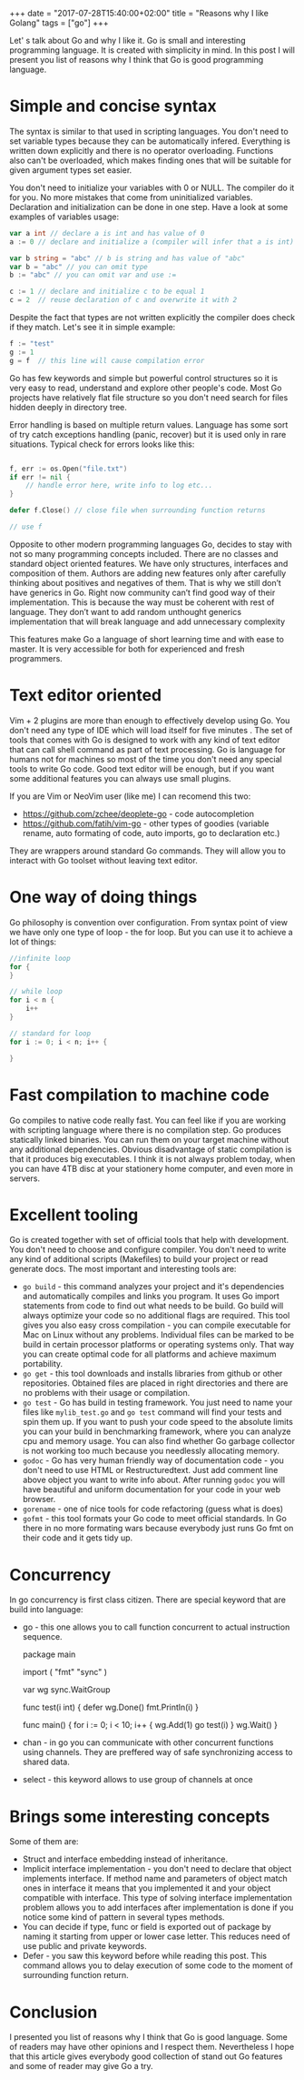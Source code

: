 +++
date = "2017-07-28T15:40:00+02:00"
title = "Reasons why I like Golang"
tags = ["go"]
+++

Let' s talk about Go and why I like it. Go is small and interesting programming
language. It is created with simplicity in mind. In this post I will present you
list of reasons why I think that Go is good programming language.

<!--more-->

# Simple and concise syntax

The syntax is similar to that used in scripting languages. You don't need to set
variable types because they can be automatically infered. Everything is written
down explicitly and there is no operator overloading. Functions also can't
be overloaded, which makes finding ones that will be suitable for given argument
types set easier.

You don't need to initialize your variables with 0 or NULL. The compiler do it
for you. No more mistakes that come from uninitialized variables. Declaration
and initialization can be done in one step.
Have a look at some examples of variables usage:

```go
var a int // declare a is int and has value of 0
a := 0 // declare and initialize a (compiler will infer that a is int)

var b string = "abc" // b is string and has value of "abc"
var b = "abc" // you can omit type
b := "abc" // you can omit var and use :=

c := 1 // declare and initialize c to be equal 1
c = 2  // reuse declaration of c and overwrite it with 2
```

Despite the fact that types are not written explicitly the compiler does check
if they match. Let's see it in simple example:

```go
f := "test"
g := 1
g = f  // this line will cause compilation error
```

Go has few keywords and simple but powerful control structures
so it is very easy to read, understand and explore other people's code.
Most Go projects have relatively flat file structure so you don't need search
for files hidden deeply in directory tree.

Error handling is based on multiple return values. Language has some sort of
try catch exceptions handling (panic, recover) but it is used only in rare
situations. Typical check for errors looks like this:

```go

f, err := os.Open("file.txt")
if err != nil {
    // handle error here, write info to log etc...
}

defer f.Close() // close file when surrounding function returns

// use f
```

Opposite to other modern programming languages Go, decides to stay with
not so many programming concepts included.
There are no classes and standard object oriented features. We have
only structures, interfaces and composition of them.
Authors are adding new features only after carefully thinking about positives
and negatives of them. That is why we still don’t have generics in Go.
Right now community can’t find good way of their implementation.
This is because the way must be coherent with rest of language.
They don’t want to add random unthought generics implementation that will break
language and add unnecessary complexity

This features make Go a language of short learning time and with ease to master.
It is very accessible for both for experienced and fresh programmers.

# Text editor oriented
Vim + 2 plugins are more than enough to effectively develop using Go.
You don't need any type of IDE which will load itself for five minutes .
The set of tools that comes with Go is designed to work with any kind
of text editor that can call shell command as part of text
processing. Go is language for humans not for machines so most of the time you
don't need any special tools to write Go code. Good text
editor will be enough, but if you want some additional features you can always
use small plugins.

If you are Vim or NeoVim user (like me) I can recomend this two:

- https://github.com/zchee/deoplete-go - code autocompletion
- https://github.com/fatih/vim-go - other types of goodies (variable rename,
    auto formating of code, auto imports, go to declaration etc.)

They are wrappers around standard Go commands. They will allow you to interact with Go
toolset without leaving text editor.

# One way of doing things
Go philosophy is convention over configuration. From syntax point of view we
have only one type of loop - the for loop. But you can use it to achieve a lot
of things:

```go
//infinite loop
for {
}

// while loop
for i < n {
    i++
}

// standard for loop
for i := 0; i < n; i++ {

}
```

# Fast compilation to machine code
Go compiles to native code really fast. You can feel like if you are working with scripting
language where there is no compilation step. Go produces statically linked
binaries. You can run them on your target machine without any additional
dependencies. Obvious disadvantage of static compilation is that it produces
big executables. I think it is not always problem today,
when you can have 4TB disc at your stationery home computer,
and even more in servers.

# Excellent tooling
Go is created together with set of official tools that help with development.
You don't need to choose and configure compiler.
You don't need to write any kind of additional scripts (Makefiles)
to build your project or read generate docs. The most important and interesting
tools are:

- `go build` - this command analyzes your project and it's dependencies and
    automatically compiles and links you program. It uses Go import statements
    from code to find out what needs to be build.
    Go build will always optimize your code so no additional flags are
    required. This tool gives you also easy cross compilation -
    you can compile executable for Mac on Linux without any problems.
    Individual files can be marked to be build in certain processor platforms
    or operating systems only. That way you can create optimal code for
    all platforms and achieve maximum portability.
- `go get` - this tool downloads and installs libraries from github or other
    repositories. Obtained files are placed in right directories and there are
    no problems with their usage or compilation.
- `go test` - Go has build in testing framework. You just need
    to name your files like `mylib_test.go` and `go test` command will find your
    tests and spin them up. If you want to push your code speed to the absolute limits
    you can your build in benchmarking framework, where you can analyze cpu and
    memory usage. You can also find whether Go garbage collector is not working too
    much because you needlessly allocating memory.
- `godoc` - Go has very human friendly way of documentation code -
    you don't need to use HTML or Restructuredtext. Just add comment line
    above object you want to write info about. After running `godoc`
    you will have beautiful and uniform documentation for your code
    in your web browser.
- `gorename` - one of nice tools for code refactoring (guess what is does)
- `gofmt` - this tool formats your Go code to meet official standards.
    In Go there in no more formating wars because everybody just runs Go fmt on
    their code and it gets tidy up.

# Concurrency
In go concurrency is first class citizen. There are special keyword that are
build into language:
- go - this one allows you to call function concurrent to actual instruction
    sequence.

    package main

    import (
        "fmt"
        "sync"
    )

    var wg sync.WaitGroup

    func test(i int) {
        defer wg.Done()
        fmt.Println(i)
    }

    func main() {
        for i := 0; i < 10; i++ {
            wg.Add(1)
            go test(i)
        }
        wg.Wait()
    }
- chan - in go you can communicate with other concurrent functions using
    channels. They are preffered way of safe synchronizing access to shared data.
- select - this keyword allows to use group of channels at once

# Brings some interesting concepts
Some of them are:

- Struct and interface embedding instead of inheritance.
- Implicit interface implementation - you don't need to declare
    that object implements interface. If method name and parameters of object match ones in interface
    it means that you implemented it and your object compatible with interface.
    This type of solving interface implementation problem allows
    you to add interfaces after implementation
    is done if you notice some kind of pattern in several types methods.
- You can decide if type, func or field is exported out of package by naming it
    starting from upper or lower case letter. This reduces need of use public
    and private keywords.
- Defer - you saw this keyword before while reading this post. This command
    allows you to delay execution of some code to the moment of surrounding
    function return.

# Conclusion
I presented you list of reasons why I think that Go is good language. Some of
readers may have other opinions and I respect them. Nevertheless I hope that
this article gives everybody good collection of stand out Go features and some
of reader may give Go a try.

